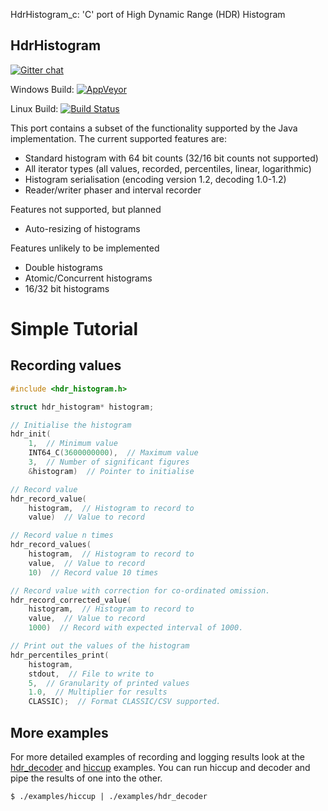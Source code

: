 HdrHistogram_c: 'C' port of High Dynamic Range (HDR) Histogram

HdrHistogram
----------------------------------------------

[![Gitter chat](https://badges.gitter.im/HdrHistogram/HdrHistogram.png)](https://gitter.im/HdrHistogram/HdrHistogram)

Windows Build: [![AppVeyor](https://ci.appveyor.com/api/projects/status/github/HdrHistogram/HdrHistogram_c?svg=true)](https://ci.appveyor.com/project/mikeb01/hdrhistogram-c)

Linux Build: [![Build Status](https://semaphoreci.com/api/v1/mikeb01/hdrhistogram_c/branches/master/badge.svg)](https://semaphoreci.com/mikeb01/hdrhistogram_c)

This port contains a subset of the functionality supported by the Java
implementation.  The current supported features are:

* Standard histogram with 64 bit counts (32/16 bit counts not supported)
* All iterator types (all values, recorded, percentiles, linear, logarithmic)
* Histogram serialisation (encoding version 1.2, decoding 1.0-1.2)
* Reader/writer phaser and interval recorder

Features not supported, but planned

* Auto-resizing of histograms

Features unlikely to be implemented

* Double histograms
* Atomic/Concurrent histograms
* 16/32 bit histograms

# Simple Tutorial

## Recording values

```C
#include <hdr_histogram.h>

struct hdr_histogram* histogram;

// Initialise the histogram
hdr_init(
    1,  // Minimum value
    INT64_C(3600000000),  // Maximum value
    3,  // Number of significant figures
    &histogram)  // Pointer to initialise

// Record value
hdr_record_value(
    histogram,  // Histogram to record to
    value)  // Value to record

// Record value n times
hdr_record_values(
    histogram,  // Histogram to record to
    value,  // Value to record
    10)  // Record value 10 times

// Record value with correction for co-ordinated omission.
hdr_record_corrected_value(
    histogram,  // Histogram to record to
    value,  // Value to record
    1000)  // Record with expected interval of 1000.

// Print out the values of the histogram
hdr_percentiles_print(
    histogram,
    stdout,  // File to write to
    5,  // Granularity of printed values
    1.0,  // Multiplier for results
    CLASSIC);  // Format CLASSIC/CSV supported.
```

## More examples

For more detailed examples of recording and logging results look at the
[hdr_decoder](examples/hdr_decoder.c)
and [hiccup](examples/hiccup.c)
examples.  You can run hiccup and decoder
and pipe the results of one into the other.

```
$ ./examples/hiccup | ./examples/hdr_decoder
```
